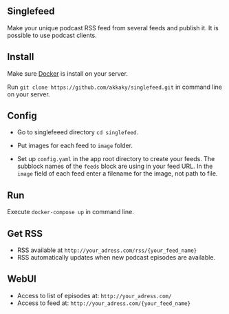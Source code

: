 ## Singlefeed
Make your unique podcast RSS feed from several feeds and publish it. It is possible to use podcast clients.

## Install 
Make sure [Docker](https://www.docker.com/) is install on your server.

Run `git clone https://github.com/akkaky/singlefeed.git` in command line on your server.

## Config
- Go to singlefeeed directory `cd singlefeed`.

- Put images for each feed to `image` folder. 

- Set up `config.yaml` in the app root directory to create your feeds. 
  The subblock names of the `feeds` block are using in your feed URL. 
  In the `image` field of each feed enter a filename for the image, not path to file.

## Run
Execute `docker-compose up` in command line.

## Get RSS
- RSS available at `http://your_adress.com/rss/{your_feed_name}`
- RSS automatically updates when new podcast episodes are available.

## WebUI
- Access to list of episodes at: `http://your_adress.com/`
- Access to feed at: `http://your_adress.com/{your_feed_name}`
